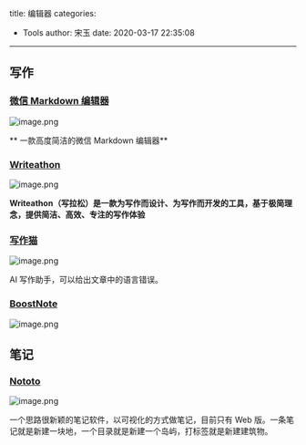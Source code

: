 title: 编辑器
categories:
 - Tools
author: 宋玉
date: 2020-03-17 22:35:08
---

## 写作

### [微信 Markdown 编辑器](https://github.com/doocs/md)
![image.png](https://cdn.nlark.com/yuque/0/2020/png/394169/1582629989179-65068eec-2c43-4bad-abd6-ac2bac35945e.png#align=left&display=inline&height=754&name=image.png&originHeight=1508&originWidth=2872&size=354475&status=done&style=none&width=1436)

** 一款高度简洁的微信 Markdown 编辑器**

### [Writeathon](https://www.writeathon.cn/)
![image.png](https://cdn.nlark.com/yuque/0/2020/png/394169/1582641745058-1aa416cb-8a6a-43ac-af90-6f464aeb9564.png#align=left&display=inline&height=765&name=image.png&originHeight=1530&originWidth=2858&size=160446&status=done&style=none&width=1429)

**Writeathon（写拉松）是一款为写作而设计、为写作而开发的工具，基于极简理念，提供简洁、高效、专注的写作体验**

### [写作猫](https://xiezuocat.com/)
![image.png](https://cdn.nlark.com/yuque/0/2020/png/394169/1582855512615-5107225d-b172-453d-80a2-9b9f692aff3d.png#align=left&display=inline&height=764&name=image.png&originHeight=1528&originWidth=2866&size=269330&status=done&style=none&width=1433)

AI 写作助手，可以给出文章中的语言错误。

### [BoostNote](https://boostnote.io/)
![image.png](https://cdn.nlark.com/yuque/0/2020/png/394169/1583075314390-19cfe327-996e-48ef-a87a-15ba720d836e.png#align=left&display=inline&height=763&name=image.png&originHeight=1526&originWidth=2880&size=216669&status=done&style=none&width=1440)

## 笔记

### [Nototo](https://www.nototo.app/)
![image.png](https://cdn.nlark.com/yuque/0/2020/png/394169/1584077283370-381396ef-74bf-4cad-b9ca-7fbb4256c08a.png#align=left&display=inline&height=279&name=image.png&originHeight=557&originWidth=800&size=403327&status=done&style=none&width=400)

一个思路很新颖的笔记软件，以可视化的方式做笔记，目前只有 Web 版。一条笔记就是新建一块地，一个目录就是新建一个岛屿，打标签就是新建建筑物。
